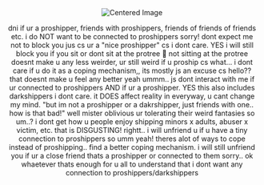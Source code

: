 <div align="center">
  <img src="https://komarev.com/ghpvc/?username=15chuu&color=c3a893&label=hai" alt="Centered Image">
</div>


<p align="center"> dni if ur a proshipper, friends with proshippers, friends of friends of friends etc. i do NOT want to be connected to proshippers sorry! dont expect me not to block you jus cs ur a "nice proshipper" cs i dont care. YES i will still block you if you sit or dont sit at the protree 🤣 not sitting at the protree doesnt make u any less weirder, ur still weird if u proship cs what... i dont care if u do it as a coping mechanism,, its mostly js an excuse cs hello?? that doesnt make u feel any better yeah ummm.. js dont interact with me if ur connected to proshippers AND if ur a proshipper. YES this also includes darkshippers i dont care. it DOES affect reality in everyway, u cant change my mind. "but im not a proshipper or a dakrshipper, just friends with one.. how is that bad!" well mister oblivious ur tolerating their weird fantasies so um..? i dont get how u people enjoy shipping minors x adults, abuser x victim, etc. that is DISGUSTING! rightt.. i will unfriend u if u have a tiny connection to proshippers so umm yeah! theres alot of ways to cope instead of proshipping.. find a better coping mechanism. i will still unfriend you if ur a close friend thats a proshipper or connected to them sorry.. ok whaetever thats enough for u all to understand that i dont want any connection to proshippers/darkshippers </p>
